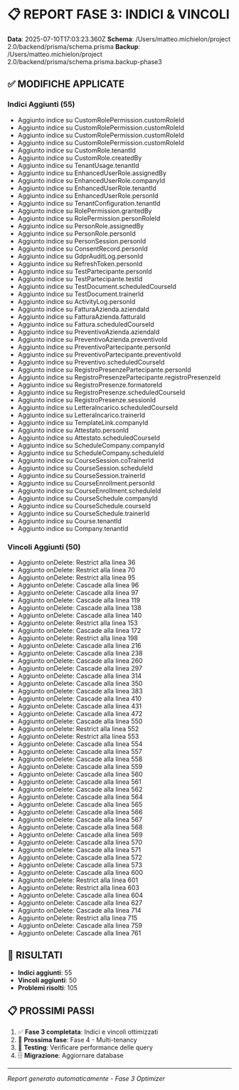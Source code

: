 # 📋 REPORT FASE 3: INDICI & VINCOLI

**Data**: 2025-07-10T17:03:23.360Z
**Schema**: /Users/matteo.michielon/project 2.0/backend/prisma/schema.prisma
**Backup**: /Users/matteo.michielon/project 2.0/backend/prisma/schema.prisma.backup-phase3

## ✅ MODIFICHE APPLICATE

### Indici Aggiunti (55)
- Aggiunto indice su CustomRolePermission.customRoleId
- Aggiunto indice su CustomRolePermission.customRoleId
- Aggiunto indice su CustomRolePermission.customRoleId
- Aggiunto indice su CustomRolePermission.customRoleId
- Aggiunto indice su CustomRole.tenantId
- Aggiunto indice su CustomRole.createdBy
- Aggiunto indice su TenantUsage.tenantId
- Aggiunto indice su EnhancedUserRole.assignedBy
- Aggiunto indice su EnhancedUserRole.companyId
- Aggiunto indice su EnhancedUserRole.tenantId
- Aggiunto indice su EnhancedUserRole.personId
- Aggiunto indice su TenantConfiguration.tenantId
- Aggiunto indice su RolePermission.grantedBy
- Aggiunto indice su RolePermission.personRoleId
- Aggiunto indice su PersonRole.assignedBy
- Aggiunto indice su PersonRole.personId
- Aggiunto indice su PersonSession.personId
- Aggiunto indice su ConsentRecord.personId
- Aggiunto indice su GdprAuditLog.personId
- Aggiunto indice su RefreshToken.personId
- Aggiunto indice su TestPartecipante.personId
- Aggiunto indice su TestPartecipante.testId
- Aggiunto indice su TestDocument.scheduledCourseId
- Aggiunto indice su TestDocument.trainerId
- Aggiunto indice su ActivityLog.personId
- Aggiunto indice su FatturaAzienda.aziendaId
- Aggiunto indice su FatturaAzienda.fatturaId
- Aggiunto indice su Fattura.scheduledCourseId
- Aggiunto indice su PreventivoAzienda.aziendaId
- Aggiunto indice su PreventivoAzienda.preventivoId
- Aggiunto indice su PreventivoPartecipante.personId
- Aggiunto indice su PreventivoPartecipante.preventivoId
- Aggiunto indice su Preventivo.scheduledCourseId
- Aggiunto indice su RegistroPresenzePartecipante.personId
- Aggiunto indice su RegistroPresenzePartecipante.registroPresenzeId
- Aggiunto indice su RegistroPresenze.formatoreId
- Aggiunto indice su RegistroPresenze.scheduledCourseId
- Aggiunto indice su RegistroPresenze.sessionId
- Aggiunto indice su LetteraIncarico.scheduledCourseId
- Aggiunto indice su LetteraIncarico.trainerId
- Aggiunto indice su TemplateLink.companyId
- Aggiunto indice su Attestato.personId
- Aggiunto indice su Attestato.scheduledCourseId
- Aggiunto indice su ScheduleCompany.companyId
- Aggiunto indice su ScheduleCompany.scheduleId
- Aggiunto indice su CourseSession.coTrainerId
- Aggiunto indice su CourseSession.scheduleId
- Aggiunto indice su CourseSession.trainerId
- Aggiunto indice su CourseEnrollment.personId
- Aggiunto indice su CourseEnrollment.scheduleId
- Aggiunto indice su CourseSchedule.companyId
- Aggiunto indice su CourseSchedule.courseId
- Aggiunto indice su CourseSchedule.trainerId
- Aggiunto indice su Course.tenantId
- Aggiunto indice su Company.tenantId

### Vincoli Aggiunti (50)
- Aggiunto onDelete: Restrict alla linea 36
- Aggiunto onDelete: Restrict alla linea 70
- Aggiunto onDelete: Restrict alla linea 95
- Aggiunto onDelete: Cascade alla linea 96
- Aggiunto onDelete: Cascade alla linea 97
- Aggiunto onDelete: Cascade alla linea 119
- Aggiunto onDelete: Cascade alla linea 138
- Aggiunto onDelete: Cascade alla linea 140
- Aggiunto onDelete: Restrict alla linea 153
- Aggiunto onDelete: Cascade alla linea 172
- Aggiunto onDelete: Restrict alla linea 198
- Aggiunto onDelete: Cascade alla linea 216
- Aggiunto onDelete: Cascade alla linea 238
- Aggiunto onDelete: Cascade alla linea 260
- Aggiunto onDelete: Cascade alla linea 297
- Aggiunto onDelete: Cascade alla linea 314
- Aggiunto onDelete: Cascade alla linea 350
- Aggiunto onDelete: Cascade alla linea 383
- Aggiunto onDelete: Cascade alla linea 410
- Aggiunto onDelete: Cascade alla linea 431
- Aggiunto onDelete: Cascade alla linea 472
- Aggiunto onDelete: Cascade alla linea 550
- Aggiunto onDelete: Restrict alla linea 552
- Aggiunto onDelete: Restrict alla linea 553
- Aggiunto onDelete: Cascade alla linea 554
- Aggiunto onDelete: Cascade alla linea 557
- Aggiunto onDelete: Cascade alla linea 558
- Aggiunto onDelete: Cascade alla linea 559
- Aggiunto onDelete: Cascade alla linea 560
- Aggiunto onDelete: Cascade alla linea 561
- Aggiunto onDelete: Cascade alla linea 562
- Aggiunto onDelete: Cascade alla linea 564
- Aggiunto onDelete: Cascade alla linea 565
- Aggiunto onDelete: Cascade alla linea 566
- Aggiunto onDelete: Cascade alla linea 567
- Aggiunto onDelete: Cascade alla linea 568
- Aggiunto onDelete: Cascade alla linea 569
- Aggiunto onDelete: Cascade alla linea 570
- Aggiunto onDelete: Cascade alla linea 571
- Aggiunto onDelete: Cascade alla linea 572
- Aggiunto onDelete: Cascade alla linea 573
- Aggiunto onDelete: Cascade alla linea 600
- Aggiunto onDelete: Restrict alla linea 601
- Aggiunto onDelete: Restrict alla linea 603
- Aggiunto onDelete: Cascade alla linea 604
- Aggiunto onDelete: Cascade alla linea 627
- Aggiunto onDelete: Cascade alla linea 714
- Aggiunto onDelete: Restrict alla linea 715
- Aggiunto onDelete: Cascade alla linea 759
- Aggiunto onDelete: Cascade alla linea 761

## 🎯 RISULTATI

- **Indici aggiunti**: 55
- **Vincoli aggiunti**: 50
- **Problemi risolti**: 105

## 📋 PROSSIMI PASSI

1. ✅ **Fase 3 completata**: Indici e vincoli ottimizzati
2. 🔄 **Prossima fase**: Fase 4 - Multi-tenancy
3. 🧪 **Testing**: Verificare performance delle query
4. 🗄️ **Migrazione**: Aggiornare database

---
*Report generato automaticamente - Fase 3 Optimizer*
